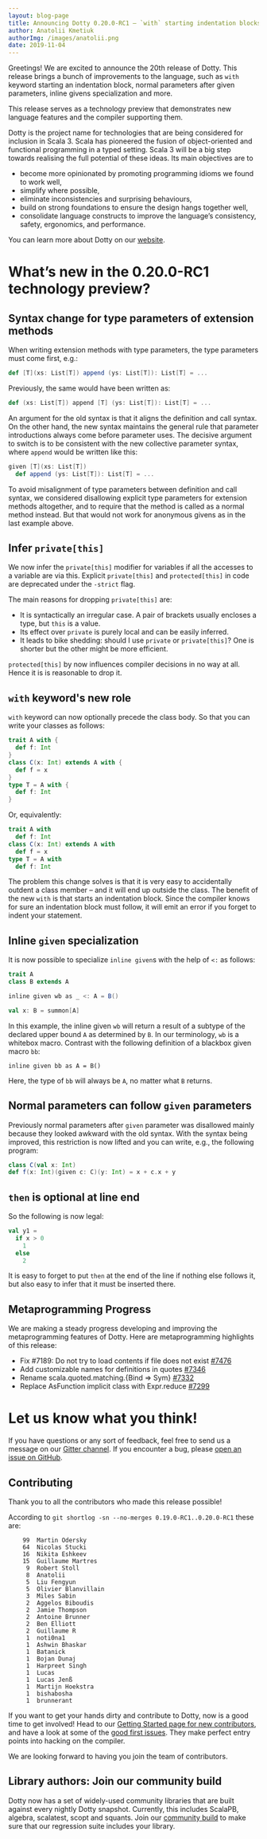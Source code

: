 ```yaml
---
layout: blog-page
title: Announcing Dotty 0.20.0-RC1 – `with` starting indentation blocks, inline given specializations and more
author: Anatolii Kmetiuk
authorImg: /images/anatolii.png
date: 2019-11-04
---
```


Greetings! We are excited to announce the 20th release of Dotty. This release brings a bunch of improvements to the language, such as `with` keyword starting an indentation block, normal parameters after given parameters, inline givens specialization and more.

This release serves as a technology preview that demonstrates new
language features and the compiler supporting them.

Dotty is the project name for technologies that are being considered for
inclusion in Scala 3. Scala has pioneered the fusion of object-oriented and
functional programming in a typed setting. Scala 3 will be a big step towards
realising the full potential of these ideas. Its main objectives are to

- become more opinionated by promoting programming idioms we found to work well,
- simplify where possible,
- eliminate inconsistencies and surprising behaviours,
- build on strong foundations to ensure the design hangs together well,
- consolidate language constructs to improve the language’s consistency, safety, ergonomics, and
  performance.

You can learn more about Dotty on our [website](https://dotty.epfl.ch).

<!--more-->

# What’s new in the 0.20.0-RC1 technology preview?
## Syntax change for type parameters of extension methods
When writing extension methods with type parameters, the type parameters must come first, e.g.:

```scala
def [T](xs: List[T]) append (ys: List[T]): List[T] = ...
```

Previously, the same would have been written as:

```scala
def (xs: List[T]) append [T] (ys: List[T]): List[T] = ...
```

An argument for the old syntax is that it aligns the definition and call syntax. On the other hand, the new syntax maintains the general rule that parameter introductions always come before parameter uses. The decisive argument to switch is to be consistent with the new collective parameter syntax, where `append` would be written like this:

```scala
given [T](xs: List[T])
  def append (ys: List[T]): List[T] = ...
```

To avoid misalignment of type parameters between definition and call syntax, we considered disallowing explicit type parameters for extension methods altogether, and to require that the method is called as a normal method instead. But that would not work for anonymous givens as in the last example above.

## Infer `private[this]`
We now infer the `private[this]` modifier for variables if all the accesses to a variable are via this. Explicit `private[this]` and `protected[this]` in code are deprecated under the `-strict` flag.

The main reasons for dropping `private[this]` are:

- It is syntactically an irregular case. A pair of brackets usually encloses a type, but `this` is a value.
- Its effect over `private` is purely local and can be easily inferred.
- It leads to bike shedding: should I use `private` or `private[this]`? One is shorter but the other might be more efficient.

`protected[this]` by now influences compiler decisions in no way at all. Hence it is is reasonable to drop it.

## `with` keyword's new role
`with` keyword can now optionally precede the class body. So that you can write your classes as follows:

```scala
trait A with {
  def f: Int
}
class C(x: Int) extends A with {
  def f = x
}
type T = A with {
  def f: Int
}
```

Or, equivalently:

```scala
trait A with
  def f: Int
class C(x: Int) extends A with
  def f = x
type T = A with
  def f: Int
```

The problem this change solves is that it is very easy to accidentally outdent a class member – and it will end up outside the class. The benefit of the new `with` is that starts an indentation block. Since the compiler knows for sure an indentation block must follow, it will emit an error if you forget to indent your statement.

## Inline `given` specialization
It is now possible to specialize `inline given`s with the help of `<:` as follows:

```scala
trait A
class B extends A

inline given wb as _ <: A = B()

val x: B = summon[A]
```
In this example, the inline given `wb` will return a result of a subtype of the declared upper bound `A` as determined by `B`. In our terminology, `wb` is a whitebox macro. Contrast with the following definition of a blackbox given macro `bb`:
```
inline given bb as A = B()
```
Here, the type of `bb` will always be `A`, no matter what `B` returns.

## Normal parameters can follow `given` parameters
Previously normal parameters after `given` parameter was disallowed mainly because they looked awkward with the old syntax. With the syntax being improved, this restriction is now lifted and you can write, e.g., the following program:

```scala
class C(val x: Int)
def f(x: Int)(given c: C)(y: Int) = x + c.x + y
```

## `then` is optional at line end
So the following is now legal:

```scala
val y1 =
  if x > 0
    1
  else
    2
```

It is easy to forget to put `then` at the end of the line if nothing else follows it, but also easy to infer that it must be inserted there.

## Metaprogramming Progress
We are making a steady progress developing and improving the metaprogramming features of Dotty. Here are metaprogramming highlights of this release:

- Fix #7189: Do not try to load contents if file does not exist [#7476](https://github.com/lampepfl/dotty/pull/7476)
- Add customizable names for definitions in quotes [#7346](https://github.com/lampepfl/dotty/pull/7346)
- Rename scala.quoted.matching.{Bind => Sym} [#7332](https://github.com/lampepfl/dotty/pull/7332)
- Replace AsFunction implicit class with Expr.reduce [#7299](https://github.com/lampepfl/dotty/pull/7299)

# Let us know what you think!

If you have questions or any sort of feedback, feel free to send us a message on our
[Gitter channel](https://gitter.im/lampepfl/dotty). If you encounter a bug, please
[open an issue on GitHub](https://github.com/lampepfl/dotty/issues/new).

## Contributing

Thank you to all the contributors who made this release possible!

According to `git shortlog -sn --no-merges 0.19.0-RC1..0.20.0-RC1` these are:

```
    99  Martin Odersky
    64  Nicolas Stucki
    16  Nikita Eshkeev
    15  Guillaume Martres
     9  Robert Stoll
     8  Anatolii
     5  Liu Fengyun
     5  Olivier Blanvillain
     3  Miles Sabin
     2  Aggelos Biboudis
     2  Jamie Thompson
     2  Antoine Brunner
     2  Ben Elliott
     2  Guillaume R
     1  noti0na1
     1  Ashwin Bhaskar
     1  Batanick
     1  Bojan Dunaj
     1  Harpreet Singh
     1  Lucas
     1  Lucas Jenß
     1  Martijn Hoekstra
     1  bishabosha
     1  brunnerant
```

If you want to get your hands dirty and contribute to Dotty, now is a good time to get involved!
Head to our [Getting Started page for new contributors](https://dotty.epfl.ch/docs/contributing/getting-started.html),
and have a look at some of the [good first issues](https://github.com/lampepfl/dotty/issues?q=is%3Aissue+is%3Aopen+label%3Aexp%3Anovice).
They make perfect entry points into hacking on the compiler.

We are looking forward to having you join the team of contributors.

## Library authors: Join our community build

Dotty now has a set of widely-used community libraries that are built against every nightly Dotty
snapshot. Currently, this includes ScalaPB, algebra, scalatest, scopt and squants.
Join our [community build](https://github.com/lampepfl/dotty-community-build)
to make sure that our regression suite includes your library.

[Scastie]: https://scastie.scala-lang.org/?target=dotty

[@odersky]: https://github.com/odersky
[@DarkDimius]: https://github.com/DarkDimius
[@smarter]: https://github.com/smarter
[@felixmulder]: https://github.com/felixmulder
[@nicolasstucki]: https://github.com/nicolasstucki
[@liufengyun]: https://github.com/liufengyun
[@OlivierBlanvillain]: https://github.com/OlivierBlanvillain
[@biboudis]: https://github.com/biboudis
[@allanrenucci]: https://github.com/allanrenucci
[@Blaisorblade]: https://github.com/Blaisorblade
[@Duhemm]: https://github.com/Duhemm
[@AleksanderBG]: https://github.com/AleksanderBG
[@milessabin]: https://github.com/milessabin
[@anatoliykmetyuk]: https://github.com/anatoliykmetyuk
